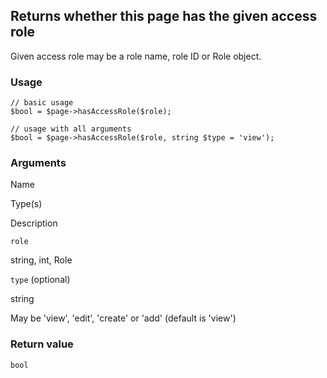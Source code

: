 Returns whether this page has the given access role
---------------------------------------------------

Given access role may be a role name, role ID or Role object.

### Usage

    // basic usage
    $bool = $page->hasAccessRole($role);
    
    // usage with all arguments
    $bool = $page->hasAccessRole($role, string $type = 'view');

### Arguments

Name

Type(s)

Description

`role`

string, int, Role

`type` (optional)

string

May be 'view', 'edit', 'create' or 'add' (default is 'view')

### Return value

`bool`

